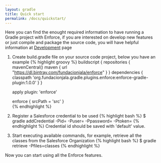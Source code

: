 ```yaml
---
layout: gradle
title: Quick start
permalink: /docs/quickstart/
---
```


Here you can find the enought required information to have running a Gradle project with Enforce, if you are interested on develop new features or just compile and package the source code, you will have helpful information at <a href="{{ site.url }}/docs/development/" target="_blank">Development</a> page

1. Create build.gradle file on your source code project, below you have an example
{% highlight groovy %}
   buildscript {
       repositories {
         mavenCentral()
         maven {
            url "https://dl.bintray.com/fundacionjala/enforce"
         }
       }
       dependencies {
           classpath 'org.fundacionjala.gradle.plugins.enforce:enforce-gradle-plugin:1.0.0'
       }
   }

   apply plugin: 'enforce'
   
   enforce {
       srcPath = 'src'
   }   
{% endhighlight %}

2. Register a Salesforce credential to be used
{% highlight bash %}
   $ gradle addCredential -Pid=<identifier> 
                         -Puser=<USER NAME> 
                         -Ppassword=<PASSWORD> 
                         -Ptoken=<SECURITY TOKEN>
{% endhighlight %}
Credential id should be saved with 'default' value.

3. Start executing available commands, for example, retrieve all the classes from the Salesforce Organization
{% highlight bash %}
   $ gradle retrieve -Pfiles=classes
{% endhighlight %}

Now you can start using all the Enforce features.
